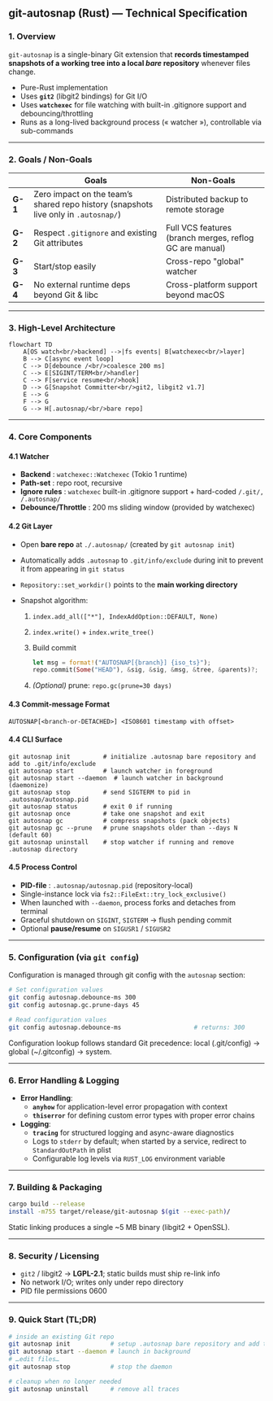 ## **git-autosnap (Rust) — Technical Specification**

### 1. Overview

`git-autosnap` is a single-binary Git extension that **records timestamped snapshots of a working tree into a local *bare* repository** whenever files change.

* Pure-Rust implementation
* Uses **`git2`** (libgit2 bindings) for Git I/O
* Uses **`watchexec`** for file watching with built-in .gitignore support and debouncing/throttling
* Runs as a long-lived background process (« watcher »), controllable via sub-commands

---

### 2. Goals / Non-Goals

|         | Goals                                                                               | Non-Goals                                               |
| ------- | ----------------------------------------------------------------------------------- | ------------------------------------------------------- |
| **G-1** | Zero impact on the team’s shared repo history (snapshots live only in `.autosnap/`) | Distributed backup to remote storage                    |
| **G-2** | Respect `.gitignore` and existing Git attributes                                    | Full VCS features (branch merges, reflog GC are manual) |
| **G-3** | Start/stop easily                                                                   | Cross-repo "global" watcher                             |
| **G-4** | No external runtime deps beyond Git & libc                                          | Cross-platform support beyond macOS                     |

---

### 3. High-Level Architecture

```mermaid
flowchart TD
    A[OS watch<br/>backend] -->|fs events| B[watchexec<br/>layer]
    B --> C[async event loop]
    C --> D[debounce /<br/>coalesce 200 ms]
    C --> E[SIGINT/TERM<br/>handler]
    C --> F[service resume<br/>hook]
    D --> G[Snapshot Committer<br/>git2, libgit2 v1.7]
    E --> G
    F --> G
    G --> H[.autosnap/<br/>bare repo]
```

---

### 4. Core Components

#### 4.1 Watcher

* **Backend** : `watchexec::Watchexec` (Tokio 1 runtime)
* **Path-set** : repo root, recursive
* **Ignore rules** : `watchexec` built-in .gitignore support + hard-coded
  `/.git/, /.autosnap/`
* **Debounce/Throttle** : 200 ms sliding window (provided by watchexec)

#### 4.2 Git Layer

* Open **bare repo** at `./.autosnap/` (created by `git autosnap init`)
* Automatically adds `.autosnap` to `.git/info/exclude` during init to prevent it from appearing in `git status`
* `Repository::set_workdir()` points to the **main working directory**
* Snapshot algorithm:

  1. `index.add_all(["*"], IndexAddOption::DEFAULT, None)`
  2. `index.write()` + `index.write_tree()`
  3. Build commit

     ```rust
     let msg = format!("AUTOSNAP[{branch}] {iso_ts}");
     repo.commit(Some("HEAD"), &sig, &sig, &msg, &tree, &parents)?;
     ```

  4. *(Optional)* prune: `repo.gc(prune=30 days)`

#### 4.3 Commit-message Format

```
AUTOSNAP[<branch-or-DETACHED>] <ISO8601 timestamp with offset>
```

#### 4.4 CLI Surface

```text
git autosnap init         # initialize .autosnap bare repository and add to .git/info/exclude
git autosnap start        # launch watcher in foreground
git autosnap start --daemon  # launch watcher in background (daemonize)
git autosnap stop         # send SIGTERM to pid in .autosnap/autosnap.pid
git autosnap status       # exit 0 if running
git autosnap once         # take one snapshot and exit
git autosnap gc           # compress snapshots (pack objects)
git autosnap gc --prune   # prune snapshots older than --days N (default 60)
git autosnap uninstall    # stop watcher if running and remove .autosnap directory
```

#### 4.5 Process Control

* **PID-file** : `.autosnap/autosnap.pid` (repository-local)
* Single-instance lock via `fs2::FileExt::try_lock_exclusive()`
* When launched with `--daemon`, process forks and detaches from terminal
* Graceful shutdown on `SIGINT`, `SIGTERM` → flush pending commit
* Optional **pause/resume** on `SIGUSR1` / `SIGUSR2`

---

### 5. Configuration (via `git config`)

Configuration is managed through git config with the `autosnap` section:

```bash
# Set configuration values
git config autosnap.debounce-ms 300
git config autosnap.gc.prune-days 45

# Read configuration values
git config autosnap.debounce-ms                    # returns: 300
```

Configuration lookup follows standard Git precedence: local (.git/config) → global (~/.gitconfig) → system.

---

### 6. Error Handling & Logging

* **Error Handling**:
  * **`anyhow`** for application-level error propagation with context
  * **`thiserror`** for defining custom error types with proper error chains
* **Logging**:
  * **`tracing`** for structured logging and async-aware diagnostics
  * Logs to `stderr` by default; when started by a service, redirect to `StandardOutPath` in plist
  * Configurable log levels via `RUST_LOG` environment variable

---

### 7. Building & Packaging

```bash
cargo build --release
install -m755 target/release/git-autosnap $(git --exec-path)/
```

Static linking produces a single \~5 MB binary (libgit2 + OpenSSL).

---

### 8. Security / Licensing

* `git2` / libgit2 → **LGPL-2.1**; static builds must ship re-link info
* No network I/O; writes only under repo directory
* PID file permissions 0600

---

### 9. Quick Start (TL;DR)

```bash
# inside an existing Git repo
git autosnap init           # setup .autosnap bare repository and add to .git/info/exclude
git autosnap start --daemon # launch in background
# …edit files…
git autosnap stop           # stop the daemon

# cleanup when no longer needed
git autosnap uninstall      # remove all traces
```

